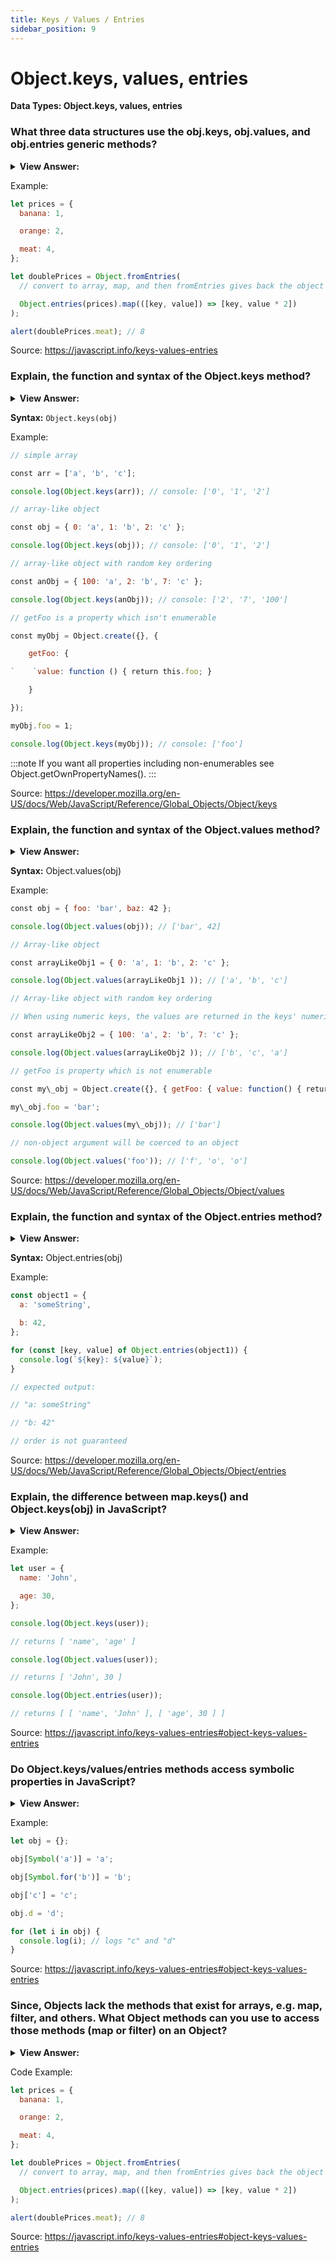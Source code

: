 ```yaml
---
title: Keys / Values / Entries
sidebar_position: 9
---
```


# Object.keys, values, entries

**Data Types: Object.keys, values, entries**

<head>
  <title>Object.keys, values, entries - JavaScript Interview Questions & Answers</title>
  <meta charSet="utf-8" />
</head>

### What three data structures use the obj.keys, obj.values, and obj.entries generic methods?

<details>
  <summary><strong>View Answer:</strong></summary>
  <div>
  <div><strong>Interview Response:</strong> The three data structures that use the obj.keys, obj.values, and obj.entries generic methods include Map, Set, and Array structures. Plain objects also support similar methods, but the syntax is a bit different.
</div>
  </div>
</details>

Example:

```js
let prices = {
  banana: 1,

  orange: 2,

  meat: 4,
};

let doublePrices = Object.fromEntries(
  // convert to array, map, and then fromEntries gives back the object

  Object.entries(prices).map(([key, value]) => [key, value * 2])
);

alert(doublePrices.meat); // 8
```

Source: <https://javascript.info/keys-values-entries>

### Explain, the function and syntax of the Object.keys method?

<details>
  <summary><strong>View Answer:</strong></summary>
  <div>
  <div><strong>Interview Response:</strong> The Object.keys() method returns an array of a given object's own enumerable property names, iterated in the same order that a normal loop would.
</div>
  </div>
</details>

**Syntax:** `Object.keys(obj)`

Example:

```js
// simple array

const arr = ['a', 'b', 'c'];

console.log(Object.keys(arr)); // console: ['0', '1', '2']

// array-like object

const obj = { 0: 'a', 1: 'b', 2: 'c' };

console.log(Object.keys(obj)); // console: ['0', '1', '2']

// array-like object with random key ordering

const anObj = { 100: 'a', 2: 'b', 7: 'c' };

console.log(Object.keys(anObj)); // console: ['2', '7', '100']

// getFoo is a property which isn't enumerable

const myObj = Object.create({}, {

    getFoo: {

`    `value: function () { return this.foo; }

    }

});

myObj.foo = 1;

console.log(Object.keys(myObj)); // console: ['foo']
```

:::note
If you want all properties including non-enumerables see Object.getOwnPropertyNames().
:::

Source: <https://developer.mozilla.org/en-US/docs/Web/JavaScript/Reference/Global_Objects/Object/keys>

### Explain, the function and syntax of the Object.values method?

<details>
  <summary><strong>View Answer:</strong></summary>
  <div>
  <div><strong>Interview Response:</strong> Object.values() returns an array whose elements are the enumerable property values found on the object. The ordering of the properties is the same as that given by looping over the property values of the object manually.
</div>
  </div>
</details>

**Syntax:** Object.values(obj)

Example:

```js
const obj = { foo: 'bar', baz: 42 };

console.log(Object.values(obj)); // ['bar', 42]

// Array-like object

const arrayLikeObj1 = { 0: 'a', 1: 'b', 2: 'c' };

console.log(Object.values(arrayLikeObj1 )); // ['a', 'b', 'c']

// Array-like object with random key ordering

// When using numeric keys, the values are returned in the keys' numerical order

const arrayLikeObj2 = { 100: 'a', 2: 'b', 7: 'c' };

console.log(Object.values(arrayLikeObj2 )); // ['b', 'c', 'a']

// getFoo is property which is not enumerable

const my\_obj = Object.create({}, { getFoo: { value: function() { return this.foo; } } });

my\_obj.foo = 'bar';

console.log(Object.values(my\_obj)); // ['bar']

// non-object argument will be coerced to an object

console.log(Object.values('foo')); // ['f', 'o', 'o']
```

Source: <https://developer.mozilla.org/en-US/docs/Web/JavaScript/Reference/Global_Objects/Object/values>

### Explain, the function and syntax of the Object.entries method?

<details>
  <summary><strong>View Answer:</strong></summary>
  <div>
  <div><strong>Interview Response:</strong> The Object.entries method returns an array of a given object's own enumerable string-keyed key-value pairs, in the same order as that provided by a for...in loop. The order is not guaranteed to be chronological. We should sort it first if that is a concern.</div><br />
  <div><strong>Technical Response:</strong> The Object.entries() method returns an array of a given object's own enumerable string-keyed property [key, value] pairs, in the same order as that provided by a for...in loop. (The only important difference is that a for...in loop enumerates properties in the prototype chain as well). The order of the array returned by Object.entries() does not depend on how an object is defined. If there is a need for certain ordering, then the array should be sorted first, like Object.entries(obj).sort((a, b) => b[0].localeCompare(a[0]));.
  </div>
  </div>
</details>

**Syntax:** Object.entries(obj)

Example:

```js
const object1 = {
  a: 'someString',

  b: 42,
};

for (const [key, value] of Object.entries(object1)) {
  console.log(`${key}: ${value}`);
}

// expected output:

// "a: someString"

// "b: 42"

// order is not guaranteed
```

Source: <https://developer.mozilla.org/en-US/docs/Web/JavaScript/Reference/Global_Objects/Object/entries>

### Explain, the difference between map.keys() and Object.keys(obj) in JavaScript?

<details>
  <summary><strong>View Answer:</strong></summary>
  <div>
  <div><strong>Interview Response:</strong> The first difference is that we have to call Object.keys(obj), and not obj.keys(), the reason is flexibility, because objects are a base of all complex structures in JavaScript. The second difference is that Object.* methods return “real” array, not just an iterable.</div><br />
  <div><strong>Technical Response:</strong> The main difference is that we have to call Object.keys(obj), and not obj.keys(). The main reason is flexibility. Remember, objects are a base of all complex structures in JavaScript. So we may have an object of our own like data that implements its own data.values() method. And we still can call Object.values(data) on it. The second difference is that Object.* methods return “real” array objects, not just an iterable. That is mainly for historical reasons.
  </div>
  </div>
</details>

Example:

```js
let user = {
  name: 'John',

  age: 30,
};

console.log(Object.keys(user));

// returns [ 'name', 'age' ]

console.log(Object.values(user));

// returns [ 'John', 30 ]

console.log(Object.entries(user));

// returns [ [ 'name', 'John' ], [ 'age', 30 ] ]
```

Source: <https://javascript.info/keys-values-entries#object-keys-values-entries>

### Do Object.keys/values/entries methods access symbolic properties in JavaScript?

<details>
  <summary><strong>View Answer:</strong></summary>
  <div>
  <div><strong>Interview Response:</strong> Just like a for..in loop, these methods ignore properties that use Symbol(...) as keys. If we want symbolic keys too, we can use Object.getOwnPropertySymbols.</div><br />
  <div><strong>Technical Response:</strong> No, Just like a for..in loop, these methods ignore properties that use Symbol(...) as keys. Usually that is convenient. But if we want symbolic keys too, then there is a separate method Object.getOwnPropertySymbols that returns an array of only symbolic keys. Also, there exist a method Reflect.ownKeys(obj) that returns all keys.
  </div>
  </div>
</details>

Example:

```js
let obj = {};

obj[Symbol('a')] = 'a';

obj[Symbol.for('b')] = 'b';

obj['c'] = 'c';

obj.d = 'd';

for (let i in obj) {
  console.log(i); // logs "c" and "d"
}
```

Source: <https://javascript.info/keys-values-entries#object-keys-values-entries>

### Since, Objects lack the methods that exist for arrays, e.g. map, filter, and others. What Object methods can you use to access those methods (map or filter) on an Object?

<details>
  <summary><strong>View Answer:</strong></summary>
  <div>
  <div><strong>Interview Response:</strong> If we would like to apply them, then we can use Object.entries followed by Object.fromEntries. First, we will have to get an array of [key, value] pairs from the obj by invoking Object.entries(obj). Call map on the resulting array. Then, we will have to call Object.fromEntries(array) on the resulting array to turn it back into an object.</div>
  </div>
</details>

Code Example:

```js
let prices = {
  banana: 1,

  orange: 2,

  meat: 4,
};

let doublePrices = Object.fromEntries(
  // convert to array, map, and then fromEntries gives back the object

  Object.entries(prices).map(([key, value]) => [key, value * 2])
);

alert(doublePrices.meat); // 8
```

Source: <https://javascript.info/keys-values-entries#object-keys-values-entries>
